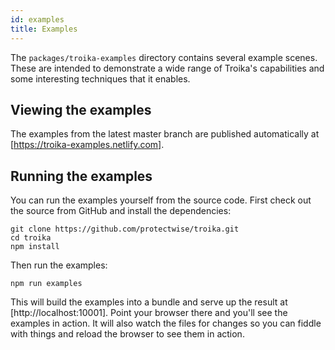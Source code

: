 ```yaml
---
id: examples
title: Examples
---
```



The `packages/troika-examples` directory contains several example scenes. These are intended to demonstrate a wide range of Troika's capabilities and some interesting techniques that it enables.


## Viewing the examples

The examples from the latest master branch are published automatically at [https://troika-examples.netlify.com].


## Running the examples

You can run the examples yourself from the source code. First check out the source from GitHub and install the dependencies:

```
git clone https://github.com/protectwise/troika.git
cd troika
npm install
```

Then run the examples:

```
npm run examples
```

This will build the examples into a bundle and serve up the result at [http://localhost:10001]. Point your browser there and you'll see the examples in action. It will also watch the files for changes so you can fiddle with things and reload the browser to see them in action.

